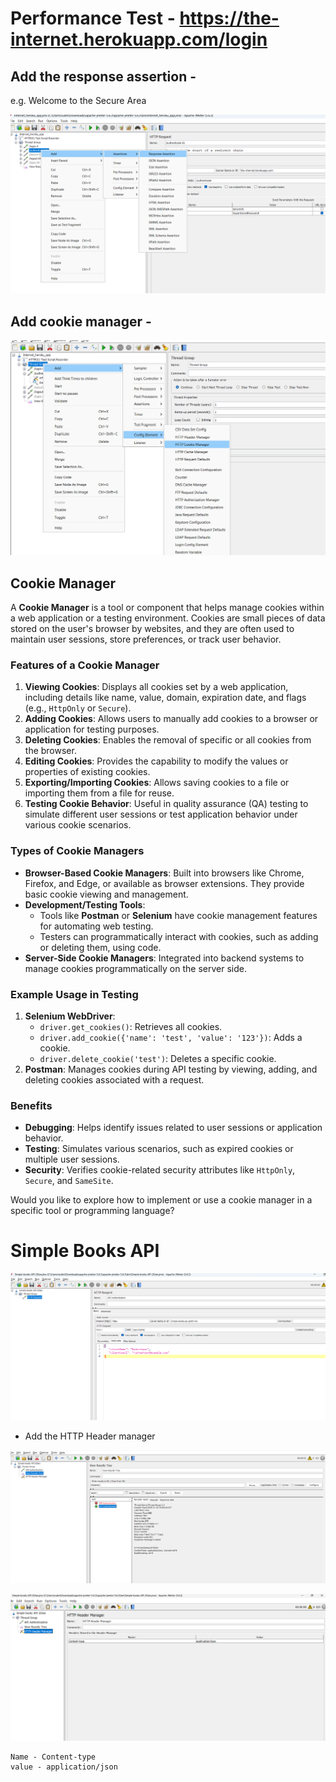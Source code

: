 # Performance Test - https://the-internet.herokuapp.com/login

## Add the response assertion - 

e.g. Welcome to the Secure Area 

![alt text](image-13.png)

## Add cookie manager - 

![alt text](image-12.png)


## Cookie Manager
A **Cookie Manager** is a tool or component that helps manage cookies within a web application or a testing environment. Cookies are small pieces of data stored on the user's browser by websites, and they are often used to maintain user sessions, store preferences, or track user behavior.

### Features of a Cookie Manager
1. **Viewing Cookies**: Displays all cookies set by a web application, including details like name, value, domain, expiration date, and flags (e.g., `HttpOnly` or `Secure`).
2. **Adding Cookies**: Allows users to manually add cookies to a browser or application for testing purposes.
3. **Deleting Cookies**: Enables the removal of specific or all cookies from the browser.
4. **Editing Cookies**: Provides the capability to modify the values or properties of existing cookies.
5. **Exporting/Importing Cookies**: Allows saving cookies to a file or importing them from a file for reuse.
6. **Testing Cookie Behavior**: Useful in quality assurance (QA) testing to simulate different user sessions or test application behavior under various cookie scenarios.

### Types of Cookie Managers
- **Browser-Based Cookie Managers**: Built into browsers like Chrome, Firefox, and Edge, or available as browser extensions. They provide basic cookie viewing and management.
- **Development/Testing Tools**:
  - Tools like **Postman** or **Selenium** have cookie management features for automating web testing.
  - Testers can programmatically interact with cookies, such as adding or deleting them, using code.
- **Server-Side Cookie Managers**: Integrated into backend systems to manage cookies programmatically on the server side.

### Example Usage in Testing
1. **Selenium WebDriver**: 
   - `driver.get_cookies()`: Retrieves all cookies.
   - `driver.add_cookie({'name': 'test', 'value': '123'})`: Adds a cookie.
   - `driver.delete_cookie('test')`: Deletes a specific cookie.
2. **Postman**: Manages cookies during API testing by viewing, adding, and deleting cookies associated with a request.

### Benefits
- **Debugging**: Helps identify issues related to user sessions or application behavior.
- **Testing**: Simulates various scenarios, such as expired cookies or multiple user sessions.
- **Security**: Verifies cookie-related security attributes like `HttpOnly`, `Secure`, and `SameSite`.

Would you like to explore how to implement or use a cookie manager in a specific tool or programming language?


# Simple Books API

![alt text](image-14.png)

* Add the HTTP Header manager

![alt text](image-15.png)

![alt text](image-16.png)

```
Name - Content-type
value - application/json
```